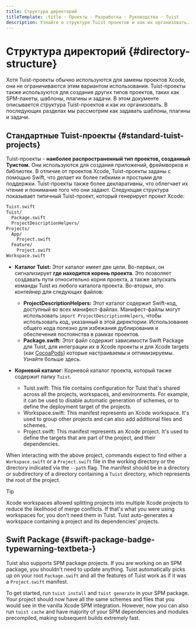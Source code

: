 ```yaml
---
title: Структура директорий
titleTemplate: :title · Проекты · Разработка · Руководства · Tuist
description: Узнайте о структуре Tuist проектов и как их организовать.
---
```


# Структура директорий {#directory-structure}

Хотя Tuist-проекты обычно используются для замены проектов Xcode, они не ограничиваются этим вариантом использования. Tuist-проекты также используются для создания других типов проектов, таких как SPM-пакеты, шаблоны, плагины и задачи. В этом документе описывается структура Tuist-проектов и как их организовать. В последующих разделах мы рассмотрим как задавать шаблоны, плагины и задачи.

## Стандартные Tuist-проекты {#standard-tuist-projects}

Tuist-проекты - **наиболее распространенный тип проектов, созданный Туистом.** Они используются для создания приложений, фреймворков и библиотек. В отличие от проектов Xcode, Tuist-проекты заданы с помощью Swift, что делает их более гибкими и простыми для поддержки. Tuist-проекты также более декларативны, что облегчает их чтение и понимание того что они задают. Следующая структура показывает типичный Tuist-проект, который генерирует проект Xcode:

```bash
Tuist.swift
Tuist/
  Package.swift
  ProjectDescriptionHelpers/
Projects/
  App/
    Project.swift
  Feature/
    Project.swift
Workspace.swift
```

- **Каталог Tuist:** Этот каталог имеет две цели. Во-первых, он сигнализирует **где находится корень проекта**. Это позволяет создавать пути относительно корня проекта, а также запускать команды Tuist из любого каталога проекта. Во-вторых, это контейнер для следующих файлов:
  - **ProjectDescriptionHelpers:** Этот каталог содержит Swift-код, доступный во всех манифест-файлах. Манифест-файлы могут использовать `import ProjectDescriptionHelpers`, чтобы использовать код, указанный в этой директории. Использование общего кода полезно для избежания дублирования и обеспечения постоянства в рамках проектов.
  - **Package.swift:** Этот файл содержит зависимости Swift Package для Tuist, для интеграции их в Xcode проекты и для Xcode targets (как [CocoaPods](https://cococapods)) которые настраиваемы и оптимизируемы. Узнайте больше <LocalizedLink href="/guides/develop/projects/dependencies">здесь</LocalizedLink>.

- **Корневой каталог**: Корневой каталог проекта, который также содержит папку `Tuist`.
  - <LocalizedLink href="/guides/develop/projects/manifests#tuistswift"><bold>Tuist.swift:</bold></LocalizedLink> This file contains configuration for Tuist that's shared across all the projects, workspaces, and environments. For example, it can be used to disable automatic generation of schemes, or to define the deployment target of the projects.
  - <LocalizedLink href="/guides/develop/projects/manifests#workspace-swift"><bold>Workspace.swift:</bold></LocalizedLink> This manifest represents an Xcode workspace. It's used to group other projects and can also add additional files and schemes.
  - <LocalizedLink href="/guides/develop/projects/manifests#project-swift"><bold>Project.swift:</bold></LocalizedLink> This manifest represents an Xcode project. It's used to define the targets that are part of the project, and their dependencies.

When interacting with the above project, commands expect to find either a `Workspace.swift` or a `Project.swift` file in the working directory or the directory indicated via the `--path` flag. The manifest should be in a directory or subdirectory of a directory containing a `Tuist` directory, which represents the root of the project.

> [!TIP]
> Xcode workspaces allowed splitting projects into multiple Xcode projects to reduce the likelihood of merge conflicts. If that's what you were using workspaces for, you don't need them in Tuist. Tuist auto-generates a workspace containing a project and its dependencies' projects.

## Swift Package <Badge type="warning" text="beta" /> {#swift-package-badge-typewarning-textbeta-}

Tuist also supports SPM package projects. If you are working on an SPM package, you shouldn't need to update anything. Tuist automatically picks up on your root `Package.swift` and all the features of Tuist work as if it was a `Project.swift` manifest.

To get started, run `tuist install` and `tuist generate` in your SPM package. Your project should now have all the same schemes and files that you would see in the vanilla Xcode SPM integration. However, now you can also run <LocalizedLink href="/guides/develop/build/cache">`tuist cache`</LocalizedLink> and have majority of your SPM dependencies and modules precompiled, making subsequent builds extremely fast.
